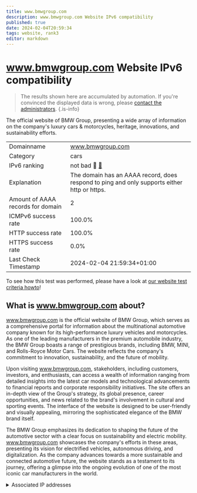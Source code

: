 ```yaml
---
title: www.bmwgroup.com
description: www.bmwgroup.com Website IPv6 compatibility
published: true
date: 2024-02-04T20:59:34
tags: website, rank3
editor: markdown
---
```


# www.bmwgroup.com Website IPv6 compatibility

> The results shown here are accumulated by automation. If you're convinced the displayed data is wrong, please [contact the administrators](/howto/chat). 
{.is-info}

The official website of BMW Group, presenting a wide array of information on the company's luxury cars & motorcycles, heritage, innovations, and sustainability efforts.


|   |   |
| - | - |
| Domainname | www.bmwgroup.com
| Category | cars |
| IPv6 ranking | not bad :3rd_place_medal: [🔗](/howto/ranking) |
| Explanation | The domain has an AAAA record, does respond to ping and only supports either http or https. |
| Amount of AAAA records for domain | 2 |
| ICMPv6 success rate | 100.0%|
| HTTP success rate | 100.0% |
| HTTPS success rate | 0.0% |
| Last Check Timestamp | 2024-02-04 21:59:34+01:00 |

To see how this test was performed, please have a look at [our website test criteria howto](/howto/testcriteria/website)!


## What is www.bmwgroup.com about?
www.bmwgroup.com is the official website of BMW Group, which serves as a comprehensive portal for information about the multinational automotive company known for its high-performance luxury vehicles and motorcycles. As one of the leading manufacturers in the premium automobile industry, the BMW Group boasts a range of prestigious brands, including BMW, MINI, and Rolls-Royce Motor Cars. The website reflects the company's commitment to innovation, sustainability, and the future of mobility.

Upon visiting www.bmwgroup.com, stakeholders, including customers, investors, and enthusiasts, can access a wealth of information ranging from detailed insights into the latest car models and technological advancements to financial reports and corporate responsibility initiatives. The site offers an in-depth view of the Group's strategy, its global presence, career opportunities, and news related to the brand's involvement in cultural and sporting events. The interface of the website is designed to be user-friendly and visually appealing, mirroring the sophisticated elegance of the BMW brand itself.

The BMW Group emphasizes its dedication to shaping the future of the automotive sector with a clear focus on sustainability and electric mobility. www.bmwgroup.com showcases the company's efforts in these areas, presenting its vision for electrified vehicles, autonomous driving, and digitalization. As the company advances towards a more sustainable and connected automotive future, the website stands as a testament to its journey, offering a glimpse into the ongoing evolution of one of the most iconic car manufacturers in the world.



<details>
<summary>Associated IP addresses</summary>

2a02:26f0:280:5::213:781d

2a02:26f0:280:5::213:781e

</details>
